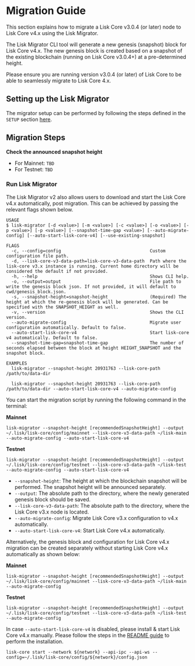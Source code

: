 # Migration Guide

This section explains how to migrate a Lisk Core v3.0.4 (or later) node to Lisk Core v4.x using the Lisk Migrator.

The Lisk Migrator CLI tool will generate a new genesis (snapshot) block for Lisk Core v4.x.
The new genesis block is created based on a snapshot of the existing blockchain (running on Lisk Core v3.0.4+) at a pre-determined height.

<!--

> Note: Please ensure that the file name and the checksum filename are the same, whereby the checksum file has an additional extension (lisk-migrator-v2.0.0.tar.gz, and will have a checksum file by the name of lisk-migrator-v2.0.0.tar.gz.SHA256), and are present in the same directory.

-->

Please ensure you are running version v3.0.4 (or later) of Lisk Core to be able to seamlessly migrate to Lisk Core 4.x.

## Setting up the Lisk Migrator

The migrator setup can be performed by following the steps defined in the `SETUP` section [here](../README.md#setup).

<!--


### Download checksum and verify

Download the checksum and verify the successful download of lisk-migrator.

```
curl -O https://downloads.lisk.com/lisk-migrator/lisk-migrator-v2.0.0.tar.gz.SHA256
```

### Verify checksum

**Linux**

```
sha256sum -c lisk-migrator-v2.0.0.tar.gz.SHA256
lisk-migrator-v2.0.0.tar.gz: OK
```

**MacOS**

```
shasum -a 256 -c lisk-migrator-v2.0.0.tar.gz.SHA256
lisk-migrator-v2.0.0.tar.gz: OK
```

> Note: Please ensure that the file name and the checksum filename are the same, where the checksum file has an additional extension (lisk-migrator-v2.0.0.tar.gz, and will have a checksum file by the name of lisk-migrator-v2.0.0.tar.gz.SHA256), which are present in the same directory.

### Add to PATH

Make the `lisk-migrator` command available in the PATH, e.g. by executing the following command:

```
export PATH="$PATH:$HOME/lisk-migrator/bin"
```

> Replace `$HOME` with the absolute path of where the `lisk-migrator` folder is located, in case it was extracted somewhere else other than in your home directory.

> Alternatively the migrator setup can be performed by following the steps defined in this section [here](../README.md).

-->

## Migration Steps

**Check the announced snapshot height**

- For Mainnet: `TBD`
- For Testnet: `TBD`

### Run Lisk Migrator

The Lisk Migrator v2 also allows users to download and start the Lisk Core v4.x automatically, post migration. This can be achieved by passing the relevant flags shown below.

```
USAGE
$ lisk-migrator [-d <value>] [-m <value>] [-c <value>] [-o <value>] [-p <value>] [-p <value>] [--snapshot-time-gap <value>] [--auto-migrate-config] [--auto-start-lisk-core-v4] [--use-existing-snapshot]

FLAGS
  -c, --config=config                                  Custom configuration file path.
  -d, --lisk-core-v3-data-path=lisk-core-v3-data-path  Path where the lisk-core v3.x instance is running. Current home directory will be considered the default if not provided.
  -h, --help                                           Shows CLI help.
  -o, --output=output                                  File path to write the genesis block json. If not provided, it will default to cwd/genesis_block.json.
  -s, --snapshot-height=snapshot-height                (Required) The height at which the re-genesis block will be generated. Can be specified with the SNAPSHOT_HEIGHT as well.
  -v, --version                                        Shows the CLI version.
  --auto-migrate-config                                Migrate user configuration automatically. Default to false.
  --auto-start-lisk-core-v4                            Start lisk-core v4 automatically. Default to false.
  --snapshot-time-gap=snapshot-time-gap                The number of seconds elapsed between the block at height HEIGHT_SNAPSHOT and the snapshot block.

EXAMPLES
  lisk-migrator --snapshot-height 20931763 --lisk-core-path /path/to/data-dir

  lisk-migrator --snapshot-height 20931763 --lisk-core-path /path/to/data-dir --auto-start-lisk-core-v4 --auto-migrate-config
```

<!--

If you have added `lisk-migrator` to the PATH as described in the [setting-up-the-lisk-migrator](#setting-up-the-lisk-migrator) section, you can start the migration script by running the following command in the terminal:

-->

You can start the migration script by running the following command in the terminal:

**Mainnet**

```
lisk-migrator --snapshot-height [recommendedSnapshotHeight] --output ~/.lisk/lisk-core/config/mainnet --lisk-core-v3-data-path ~/lisk-main --auto-migrate-config --auto-start-lisk-core-v4
```

**Testnet**

```
lisk-migrator --snapshot-height [recommendedSnapshotHeight] --output ~/.lisk/lisk-core/config/testnet --lisk-core-v3-data-path ~/lisk-test --auto-migrate-config --auto-start-lisk-core-v4
```

- `--snapshot-height`:
  The height at which the blockchain snapshot will be performed.
  The snapshot height will be announced separately.
- `--output`:
  The absolute path to the directory, where the newly generated genesis block should be saved.
- `--lisk-core-v3-data-path`:
  The absolute path to the directory, where the Lisk Core v3.x node is located.
- `--auto-migrate-config`:
  Migrate Lisk Core v3.x configuration to v4.x automatically.
- `--auto-start-lisk-core-v4`:
  Start Lisk Core v4.x automatically.

Alternatively, the genesis block and configuration for Lisk Core v4.x migration can be created separately without starting Lisk Core v4.x automatically as shown below:

**Mainnet**

```
lisk-migrator --snapshot-height [recommendedSnapshotHeight] --output ~/.lisk/lisk-core/config/mainnet --lisk-core-v3-data-path ~/lisk-main --auto-migrate-config
```

**Testnet**

```
lisk-migrator --snapshot-height [recommendedSnapshotHeight] --output ~/.lisk/lisk-core/config/testnet --lisk-core-v3-data-path ~/lisk-test --auto-migrate-config
```

In case `--auto-start-lisk-core-v4` is disabled, please install & start Lisk Core v4.x manually.
Please follow the steps in the [README guide](https://github.com/LiskHQ/lisk-core/blob/development/README.md#installation) to perform the installation.

```
lisk-core start --network ${network} --api-ipc --api-ws --config=~/.lisk/lisk-core/config/${network}/config.json
```
